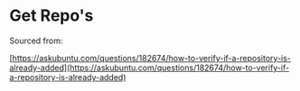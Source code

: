# Get Repo's

Sourced from:

[https://askubuntu.com/questions/182674/how-to-verify-if-a-repository-is-already-added](https://askubuntu.com/questions/182674/how-to-verify-if-a-repository-is-already-added)





